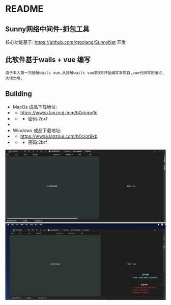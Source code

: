 # README

## Sunny网络中间件-抓包工具
 
核心功能基于: https://github.com/qtgolang/SunnyNet 开发
 
## 此软件基于wails + vue 编写 
`
由于本人第一次接触wails vue,从接触wails vue第3天开始编写本项目,vue代码写的很烂,大佬勿喷,
`
## Building
 * MacOs 成品下载地址:
 * * https://wwxa.lanzouj.com/b0ciopv1c 
 * * * 密码:2oxf
 * 
 * Windows 成品下载地址:
 * * https://wwxa.lanzouj.com/b0cior9kb
 * * * 密码:2brf

<img src="./img/1.jpg">
<img src="./img/2.jpg">

